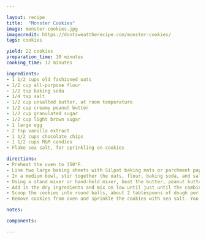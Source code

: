 ```yaml
---

layout: recipe
title:  "Monster Cookies"
image: monster-cookies.jpg
imagecredit: https://dontsweattherecipe.com/monster-cookies/
tags: cookies

yield: 22 cookies
preparation_time: 10 minutes
cooking_time: 12 minutes

ingredients:
- 1 1/2 cups old fashioned oats
- 1/2 cup all-purpose flour
- 1/2 tsp baking soda
- 1/4 tsp salt
- 1/2 cup unsalted butter, at room temperature
- 1/2 cup creamy peanut butter
- 1/2 cup granulated sugar
- 1/2 cup light brown sugar
- 1 large egg
- 2 tsp vanilla extract
- 1 1/2 cups chocolate chips
- 1 1/2 cups M&M candies
- Flake sea salt, for sprinkling on cookies

directions:
- Preheat the oven to 350°F.
- Line two large baking sheets with Silpat baking mats or parchment paper. Set aside.
- In a medium bowl, stir together the oats, flour, baking soda, and salt. Set aside.
- Using a stand mixer or hand-held mixer, beat the butter, peanut butter, and sugars together until creamy and smooth, on medium speed. Scrape down the sides of the bow with a spatula, if necessary. Beat in the egg and vanilla extract. Mix until well combined.
- Add in the dry ingredients and mix on low until just until the combined. Don't over mix. Gently stir in the chocolate chips and M&M's.
- Scoop the cookies into round balls, about 2 tablespoons of dough per cookie, and place on the prepared baking sheets, leaving 2 inches in between cookies. Bake for 10-12 minutes, or until the cookies are lightly browned around the edges, but still soft in the middle.
- Remove cookies from oven and sprinkle the cookies with sea salt. You can also gently press additional chocolate chips and M&M's on top of the cookies to make them look extra pretty. Let the cookies cool on the bakinG sheet for about 5 minutes or until set When set, transfer cookies to a wire rack and cool completely.

notes:

components:

---
```


